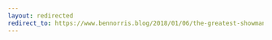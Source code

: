 ```yaml
---
layout: redirected
redirect_to: https://www.bennorris.blog/2018/01/06/the-greatest-showman.html
---
```

